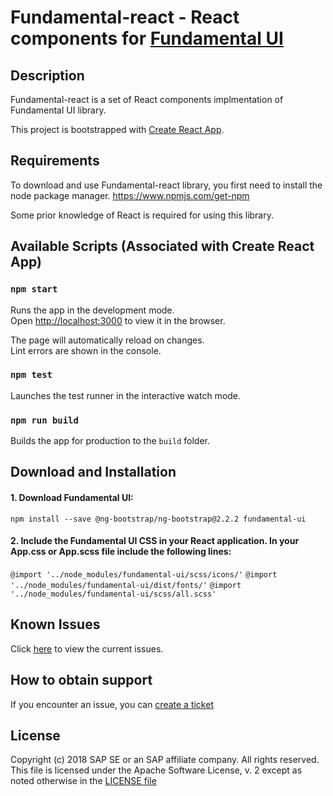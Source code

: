 
# Fundamental-react - React components for [Fundamental UI](https://github.com/SAP/fundamental)

## Description

Fundamental-react is a set of React components implmentation of Fundamental UI library.

This project is bootstrapped with [Create React App](https://github.com/facebookincubator/create-react-app).

## Requirements

To download and use Fundamental-react library, you first need to install the node package manager.
https://www.npmjs.com/get-npm

Some prior knowledge of React is required for using this library.

## Available Scripts (Associated with Create React App)

### `npm start`

Runs the app in the development mode.<br>
Open [http://localhost:3000](http://localhost:3000) to view it in the browser.

The page will automatically reload on changes.<br>
Lint errors are shown in the console.

### `npm test`

Launches the test runner in the interactive watch mode.

### `npm run build`

Builds the app for production to the `build` folder.


## Download and Installation

#### 1. Download Fundamental UI:

`npm install --save @ng-bootstrap/ng-bootstrap@2.2.2 fundamental-ui`


#### 2. Include the Fundamental UI CSS in your React application. In your App.css or App.scss file include the following lines:

`@import '../node_modules/fundamental-ui/scss/icons/'`
`@import '../node_modules/fundamental-ui/dist/fonts/'`
`@import '../node_modules/fundamental-ui/scss/all.scss'`


## Known Issues

Click [here](https://github.com/SAP/fundamental-react/issues) to view the current issues.

## How to obtain support

If you encounter an issue, you can [create a ticket](https://github.com/SAP/fundamental-react/issues)


## License

Copyright (c) 2018 SAP SE or an SAP affiliate company. All rights reserved.
This file is licensed under the Apache Software License, v. 2 except as noted otherwise in the [LICENSE file](https://github.com/SAP/fundamental-ngx/blob/master/LICENSE.txt)
